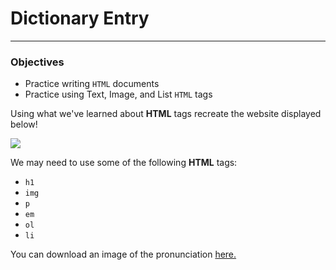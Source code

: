 # Dictionary Entry

---

### Objectives

- Practice writing `HTML` documents
- Practice using Text, Image, and List `HTML` tags

Using what we've learned about **HTML** tags recreate the website displayed below!  

![](https://assets.codingdojo.com/boomyeah2015/codingdojo/curriculum/content/chapter/dictionary_entry.png)

  

We may need to use some of the following **HTML** tags:

- `h1`
- `img`
- `p`
- `em`
- `ol`
- `li`

You can download an image of the pronunciation [here.](https://assets.codingdojo.com/boomyeah2015/codingdojo/curriculum/content/chapter/pronunciation.png)